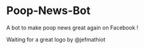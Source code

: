 # Poop-News-Bot
A bot to make poop news great again on Facebook !

Waiting for a great logo by @jefmathiot
